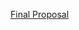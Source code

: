 [Final Proposal](https://docs.google.com/presentation/d/16DR8yBBujJamIztPdPCR4vqSVqkdypi6hZ-svCnR-74/edit?usp=sharing)
